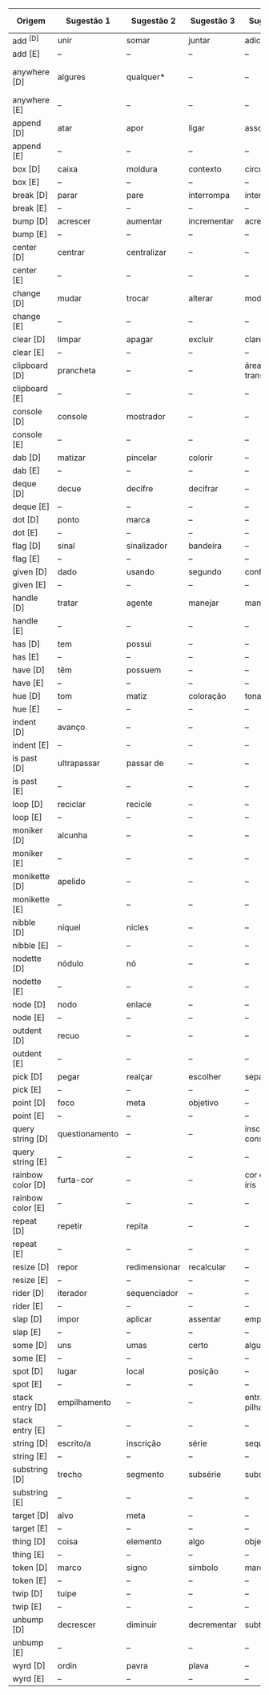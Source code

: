 |Origem|Sugestão 1|Sugestão 2|Sugestão 3|Sugestão 4|Sugestão 5|
|------------|------------|------------|------------|------------|------------|
|add <sup>[D]</sup>|unir|somar|juntar|adicionar|–|
|add [E]|–|–|–|–|–|
|anywhere [D]|algures|qualquer*|–|–|em qualquer lugar|
|anywhere [E]|–|–|–|–|–|
|append [D]|atar|apor|ligar|associar|–|
|append [E]|–|–|–|–|–|
|box [D]|caixa|moldura|contexto|circunstância|–|
|box [E]|–|–|–|–|–|
|break [D]|parar|pare|interrompa|interromper|–|
|break [E]|–|–|–|–|–|
|bump [D]|acrescer|aumentar|incrementar|acrescentar|–|
|bump [E]|–|–|–|–|–|
|center [D]|centrar|centralizar|–|–|–|
|center [E]|–|–|–|–|–|
|change [D]|mudar|trocar|alterar|modificar|–|
|change [E]|–|–|–|–|–|
|clear [D]|limpar|apagar|excluir|clarear|
|clear [E]|–|–|–|–|–|
|clipboard [D]|prancheta|–|–|área de transferência|–|
|clipboard [E]|–|–|–|–|–|
|console [D]|console|mostrador|–|–|
|console [E]|–|–|–|–|–|
|dab [D]|matizar|pincelar|colorir|–|–|
|dab [E]|–|–|–|–|–|
|deque [D]|decue|decifre|decifrar|–|–|
|deque [E]|–|–|–|–|–|
|dot [D]|ponto|marca|–|–|–|
|dot [E]|–|–|–|–|–|
|flag [D]|sinal|sinalizador|bandeira|–|–|
|flag [E]|–|–|–|–|–|
|given [D]|dado|usando|segundo|conforme|consoante|
|given [E]|–|–|–|–|–|
|handle [D]|tratar|agente|manejar|manipular|considerar|
|handle [E]|–|–|–|–|–|
|has [D]|tem|possui|–|–|–|
|has [E]|–|–|–|–|–|
|have [D]|têm|possuem|–|–|–|
|have [E]|–|–|–|–|–|
|hue [D]|tom|matiz| coloração|tonalidade|–|
|hue [E]|–|–|–|–|–|
|indent [D]|avanço|–|–|–|
|indent [E]|–|–|–|–|–|
|is past [D]|ultrapassar|passar de|–|–|–|
|is past [E]|–|–|–|–|–|
|loop [D]|reciclar|recicle|–|–|–|
|loop [E]|–|–|–|–|–|
|moniker [D]|alcunha|–|–|–|–|
|moniker [E]|–|–|–|–|–|
|monikette [D]|apelido|–|–|–|–|
|monikette [E]|–|–|–|–|–|
|nibble [D]|níquel|nicles|–|–|–|
|nibble [E]|–|–|–|–|–|
|nodette [D]|nódulo|nó|–|–|
|nodette [E]|–|–|–|–|–|
|node [D]|nodo|enlace|–|–|
|node [E]|–|–|–|–|–|
|outdent [D]|recuo|–|–|–|
|outdent [E]|–|–|–|–|–|
|pick [D]|pegar|realçar|escolher|separar|selecionar|
|pick [E]|–|–|–|–|–|
|point [D]|foco|meta|objetivo|–|–|
|point [E]|–|–|–|–|–|
|query string [D]|questionamento|–|–|inscrição de consulta|
|query string [E]|–|–|–|–|–|
|rainbow color [D]|furta-cor|–|–|cor do arco-íris|–|
|rainbow color [E]|–|–|–|–|–|
|repeat [D]|repetir|repita|–|–|–|
|repeat [E]|–|–|–|–|–|
|resize [D]|repor|redimensionar|recalcular|–|–|
|resize [E]|–|–|–|–|–|
|rider [D]|iterador|sequenciador|–|–|–|
|rider [E]|–|–|–|–|–|
|slap [D]|impor|aplicar|assentar|empregar|–|
|slap [E]|–|–|–|–|–|
|some [D]|uns|umas|certo|algum|–|
|some [E]|–|–|–|–|–|
|spot [D]|lugar|local|posição|–|–|
|spot [E]|–|–|–|–|–|
|stack entry [D]|empilhamento|–|–|entrada de pilha|–|
|stack entry [E]|–|–|–|–|–|
|string [D]|escrito/a|inscrição|série|sequência|frase|
|string [E]|–|–|–|–|–|
|substring [D]|trecho|segmento|subsérie|subsequência|fragmento|
|substring [E]|–|–|–|–|–|
|target [D]|alvo|meta|–|–|–|
|target [E]|–|–|–|–|–|
|thing [D]|coisa|elemento|algo|objeto|–|
|thing [E]|–|–|–|–|–|
|token [D]|marco|signo|símbolo|marca|–|
|token [E]|–|–|–|–|–|
|twip [D]|tuipe|–|–|–|–|
|twip [E]|–|–|–|–|–|
|unbump [D]|decrescer|diminuir|decrementar|subtrair|–|
|unbump [E]|–|–|–|–|–|
|wyrd [D]|ordin|pavra|plava|–|–|
|wyrd [E]|–|–|–|–|–|
